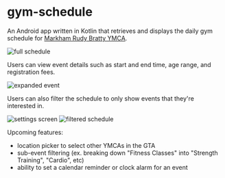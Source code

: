 # gym-schedule

An Android app written in Kotlin that retrieves and displays the daily gym schedule for [Markham Rudy Bratty YMCA](https://ymcagta.org/find-a-y/markham-rudy-bratty-ymca).

![full schedule](/images/full_schedule.png)

Users can view event details such as start and end time, age range, and registration fees.

![expanded event](/images/full_schedule_expanded.png)

Users can also filter the schedule to only show events that they're interested in.

![settings screen](/images/settings_screen.png) ![filtered schedule](/images/filtered_schedule.png)

Upcoming features:
* location picker to select other YMCAs in the GTA
* sub-event filtering (ex. breaking down "Fitness Classes" into "Strength Training", "Cardio", etc)
* ability to set a calendar reminder or clock alarm for an event
